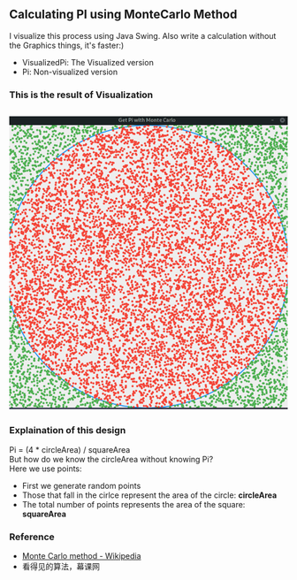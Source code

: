 ## Calculating PI using MonteCarlo Method
I visualize this process using Java Swing. Also write a calculation without the Graphics things, it's faster:)
- VisualizedPi: The Visualized version
- Pi: Non-visualized version
### This is the result of Visualization
![PiImg](/img/pi.png "Calculating PI")
---
### Explaination of this design
Pi = (4 * circleArea) / squareArea
<br>
But how do we know the circleArea without knowing Pi?  
Here we use points:
- First we generate random points
- Those that fall in the cirlce represent the area of the circle: **circleArea**
- The total number of points represents the area of the square: **squareArea**
### Reference 
- [Monte Carlo method - Wikipedia](https://en.wikipedia.org/wiki/Monte_Carlo_method)
- 看得见的算法，幕课网
